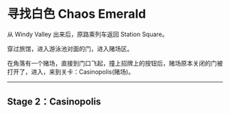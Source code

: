 # 寻找白色 Chaos Emerald

从 Windy Valley 出来后，原路乘列车返回 Station Square。

穿过旅馆，进入游泳池对面的门，进入赌场区。

在角落有一个赌场，直接到门口飞起，撞上招牌上的按钮后，赌场原本关闭的门被打开了，进入，来到关卡：Casinopolis\(赌场\)。

---

## Stage 2：Casinopolis



